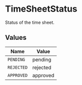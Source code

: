 # TimeSheetStatus

Status of the time sheet.


## Values

| Name       | Value      |
| ---------- | ---------- |
| `PENDING`  | pending    |
| `REJECTED` | rejected   |
| `APPROVED` | approved   |